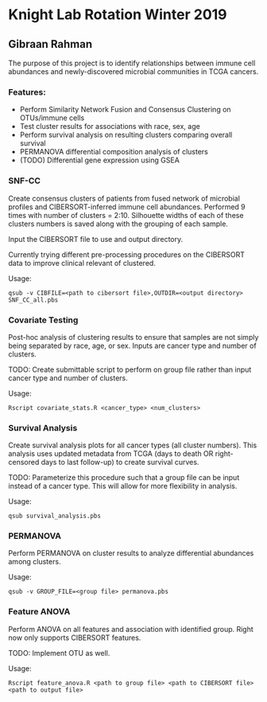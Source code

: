 # Knight Lab Rotation Winter 2019
## Gibraan Rahman

The purpose of this project is to identify relationships between immune cell abundances and newly-discovered microbial communities in TCGA cancers.

### Features:

* Perform Similarity Network Fusion and Consensus Clustering on OTUs/immune cells
* Test cluster results for associations with race, sex, age
* Perform survival analysis on resulting clusters comparing overall survival
* PERMANOVA differential composition analysis of clusters
* (TODO) Differential gene expression using GSEA

### SNF-CC

Create consensus clusters of patients from fused network of microbial profiles and CIBERSORT-inferred immune cell abundances. Performed 9 times with number of clusters = 2:10. Silhouette widths of each of these clusters numbers is saved along with the grouping of each sample.

Input the CIBERSORT file to use and output directory.

Currently trying different pre-processing procedures on the CIBERSORT data to improve clinical relevant of clustered.

Usage:

`qsub -v CIBFILE=<path to cibersort file>,OUTDIR=<output directory> SNF_CC_all.pbs`

### Covariate Testing

Post-hoc analysis of clustering results to ensure that samples are not simply being separated by race, age, or sex. Inputs are cancer type and number of clusters.

TODO: Create submittable script to perform on group file rather than input cancer type and number of clusters.

Usage:

`Rscript covariate_stats.R <cancer_type> <num_clusters>`

### Survival Analysis

Create survival analysis plots for all cancer types (all cluster numbers). This analysis uses updated metadata from TCGA (days to death OR right-censored days to last follow-up) to create survival curves.

TODO: Parameterize this procedure such that a group file can be input instead of a cancer type. This will allow for more flexibility in analysis.

Usage:

`qsub survival_analysis.pbs`

### PERMANOVA

Perform PERMANOVA on cluster results to analyze differential abundances among clusters.

Usage:

`qsub -v GROUP_FILE=<group file> permanova.pbs`

### Feature ANOVA

Perform ANOVA on all features and association with identified group. Right now only supports CIBERSORT features.

TODO: Implement OTU as well.

Usage:

`Rscript feature_anova.R <path to group file> <path to CIBERSORT file> <path to output file>`
